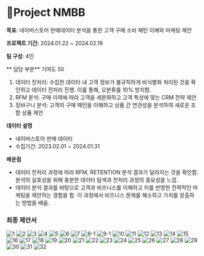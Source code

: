 # 🍡Project NMBB
**목표**: 네이버스토어 판매데이터 분석을 통한 고객 구매 소비 패턴 이해와 마케팅 제안

**프로젝트 기간:** 2024.01.22 ~ 2024.02.19

**팀 구성**: 4인

** 담당 부분** 기여도 50
1. 데이터 전처리: 수집한 데이터 내 고객 정보가 불규칙하게 비식별화 처리된 것을 확인하고 데이터 전처리 진행. 이를 통해, 오분류를 10% 방지함.
2. RFM 분석: 구매 이력에 따라 고객을 세분화하고 고객 특성에 맞는 CRM 전략 제안
3. 장바구니 분석: 고객의 구매 패턴을 이해하고 상품 간 연관성을 분석하여 새로운 조합 상품 제안

**데이터 설명**
- 네이버스토어 판매 데이터
- 수집기간: 2023.02.01 ~ 2024.01.31

**배운점**
- 데이터 전처리 과정에 따라 RFM, RETENTION 분석 결과가 달라지는 것을 확인함. 분석의 실효성을 위해 충분한 데이터 탐색과 전처리 과정의 중요성을 느낌.
- 데이터 분석 결과를 바탕으로 고객과 비즈니스를 이해하고 이를 반영한 전략적인 마케팅을 제안하는 경험을 함. 이 과정에서 비즈니스 문제를 해소하고 가치를 창출하는 방법을 배움.

### 최종 제안서
![1](https://github.com/KYK0328/nmbb/assets/128811238/a251c6ad-4e6e-4aa6-a6dd-de9b5c49c2e7)
![2](https://github.com/KYK0328/nmbb/assets/128811238/2edc60f2-d0f6-4389-b8c8-f7c0b8863119)
![3](https://github.com/KYK0328/nmbb/assets/128811238/0180115b-8f92-430a-b2ff-dccdba3a8cfe)
![4](https://github.com/KYK0328/nmbb/assets/128811238/d7906226-5b8e-47af-9de7-f387f6c1a42b)
![5](https://github.com/KYK0328/nmbb/assets/128811238/9bb2fe5e-6263-449f-84b2-b986f8e46ec4)
![6](https://github.com/KYK0328/nmbb/assets/128811238/4efeaf6c-5163-4b4e-bf4f-58015f1c8da9)
![7](https://github.com/KYK0328/nmbb/assets/128811238/6fe75342-dc46-411f-afab-f6da4cccd9da)
![8-1](https://github.com/KYK0328/nmbb/assets/128811238/3e66c406-4ddf-49c8-aaee-742fa07a47e6)
![9-1](https://github.com/KYK0328/nmbb/assets/128811238/6d93644d-7cd6-4293-8ef7-18bfb36d53d1)
![10](https://github.com/KYK0328/nmbb/assets/128811238/1b7fba14-5192-4418-8141-be38c9fdda3f)
![11](https://github.com/KYK0328/nmbb/assets/128811238/3dd24c07-71e8-4858-8863-76cad57b01d4)
![12](https://github.com/KYK0328/nmbb/assets/128811238/58f6831c-d1b4-4426-a05d-7436657580f8)
![13](https://github.com/KYK0328/nmbb/assets/128811238/1dc5ca72-8978-4621-9b85-f45a7e25d31b)
![14](https://github.com/KYK0328/nmbb/assets/128811238/dae92054-d3c0-4738-ad77-d6e465bf3b78)
![15](https://github.com/KYK0328/nmbb/assets/128811238/d968f7da-6d34-4e6d-8705-4c9dccb6b608)
![16](https://github.com/KYK0328/nmbb/assets/128811238/63fa0377-f5cb-473e-a21c-d5070894ab74)
![17](https://github.com/KYK0328/nmbb/assets/128811238/b74c48a7-6f35-4730-ba5b-263807db6af2)
![18](https://github.com/KYK0328/nmbb/assets/128811238/e847cad6-7d30-4de5-8034-864aac265b77)
![19](https://github.com/KYK0328/nmbb/assets/128811238/a1f9511f-5b1a-468a-8bb4-24f73d0b3004)
![20](https://github.com/KYK0328/nmbb/assets/128811238/d3998c9b-8c78-4a53-9516-a7c37a8e097b)
![21](https://github.com/KYK0328/nmbb/assets/128811238/d8f3e557-b60f-4b2d-b2a6-5d5faabd20d0)
![22](https://github.com/KYK0328/nmbb/assets/128811238/150d149f-d79c-483a-a455-5948919b1e31)
![23](https://github.com/KYK0328/nmbb/assets/128811238/6848d0f8-d2ad-46ea-998d-7537137fde24)
![24](https://github.com/KYK0328/nmbb/assets/128811238/40c7047c-6e9f-4ba7-b1a9-aafeebfc5b50)
![25](https://github.com/KYK0328/nmbb/assets/128811238/54ebce9c-cb0f-497d-b415-bf11b253638f)
![26](https://github.com/KYK0328/nmbb/assets/128811238/7a9d823f-2873-45b1-a347-25d8a3ad9006)
![27](https://github.com/KYK0328/nmbb/assets/128811238/ce020760-4612-4569-8e01-17b81546c873)
![28](https://github.com/KYK0328/nmbb/assets/128811238/2ffe5d92-bdea-43b0-b20f-f48386cafe6f)
![29](https://github.com/KYK0328/nmbb/assets/128811238/c7b70d45-8df2-4692-9588-0229750bca88)
![30](https://github.com/KYK0328/nmbb/assets/128811238/61b43cff-cf5a-4126-9280-baf0127afbed)
![31](https://github.com/KYK0328/nmbb/assets/128811238/b94c0372-228b-4718-9103-9e22095ebc93)
![32](https://github.com/KYK0328/nmbb/assets/128811238/d988492f-74b4-4970-b904-baff99cab36d)
